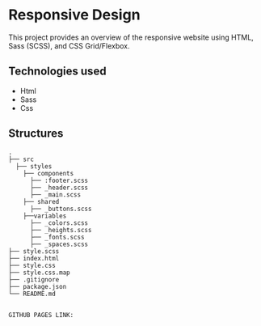 # Responsive Design
This project provides an overview of the responsive website using HTML, Sass (SCSS), and CSS Grid/Flexbox.

## Technologies used
- Html
- Sass
- Css

## Structures

```
.
├── src
  ├── styles
    ├── components
      ├── :footer.scss
      ├── _header.scss
      ├── _main.scss
    ├── shared
      ├── _buttons.scss
    ├──variables
      ├── _colors.scss
      ├── _heights.scss
      ├── _fonts.scss
      ├── _spaces.scss
├── style.scss
├── index.html
├── style.css
├── style.css.map
├── .gitignore      
├── package.json
└── README.md


GITHUB PAGES LINK: 